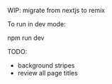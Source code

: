 WIP: migrate from nextjs to remix

To run in dev mode:

npm run dev

TODO:

- background stripes
- review all page titles
